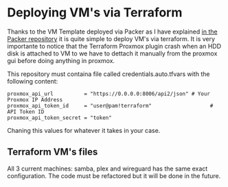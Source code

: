 # Deploying VM's via Terraform
Thanks to the VM Template deployed via Packer as I have explained [in the Packer repository](https://github.com/AntonioBriPerez/packer-proxmox-templates) it is quite simple to deploy VM's via terraform. 
It is very importante to notice that the Terraform Proxmox plugin crash when an HDD disk is attached to VM to we have to dettach it manually from the proxmox gui before doing anything in proxmox. 

This repository must containa  file called credentials.auto.tfvars with the following content: 
```hcl
proxmox_api_url          = "https://0.0.0.0:8006/api2/json" # Your Proxmox IP Address
proxmox_api_token_id     = "user@pam!terraform"                   # API Token ID
proxmox_api_token_secret = "token"
```
Chaning this values for whatever it takes in your case. 

## Terraform VM's files
All 3 current machines: samba, plex and wireguard has the same exact configuration. The code must be refactored but it will be done in the future. 

```hcl


```